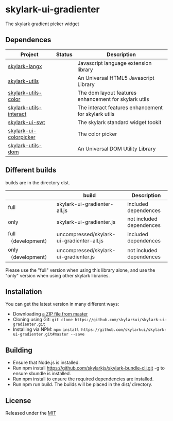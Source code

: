 # skylark-ui-gradienter
The skylark gradient picker widget

## Dependences

| Project                                                      | Status | Description                                           |
| ------------------------------------------------------------ | ------ | ----------------------------------------------------- |
| [skylark-langx](https://github.com/skylarklangx/skylark-langx) |        | Javascript language extension library                 |
| [skylark-utils](https://github.com/skylarkutils/skylark-utils) |        | An Universal HTML5 Javascript Library                 |
| [skylark-utils-color](https://github.com/skylarkutils/skylark-utils-color) |        | The dom layout features enhancement for skylark utils |
| [skylark-utils-interact](https://github.com/skylarkutils/skylark-utils-interact) |        | The interact features enhancement for skylark utils   |
| [skylark-ui-swt](https://github.com/skylarkui/skylark-ui-swt) |        | The skylark standard widget tookit                    |
| [skylark-ui-colorpicker](https://github.com/skylarkutils/skylark-ui-colorpicker) |        | The color picker                                      |
| [skylark-utils-dom](https://github.com/skylarkutils/skylark-utils-dom) |        | An Universal DOM Utility Library                      |

## Different builds

builds are in the directory dist.

|                      | build                                     | Description              |
| -------------------- | ----------------------------------------- | ------------------------ |
| full                 | skylark-ui-gradienter-all.js              | included dependences     |
| only                 | skylark-ui-gradienter.js                  | not included dependences |
| full （development） | uncompressed/skylark-ui-gradienter-all.js | included dependences     |
| only （development） | uncompressed/skylark-ui-gradienter.js     | not included dependences |

Please use the "full" version when using this library alone, and use the "only" version when using other skylark libraries.

## Installation

You can get the latest version in many different ways:

- Downloading [a ZIP file from master](https://github.com/skylarkui/skylark-ui-gradienter/archive/master.zip)
- Cloning using Git: `git clone https://github.com/skylarkui/skylark-ui-gradienter.git`
- Installing via NPM: `npm install https://github.com/skylarkui/skylark-ui-gradienter.git#master --save`

## Building 

- Ensure that Node.js is installed.
- Run npm install https://github.com/skylarkjs/skylark-bundle-cli.git -g to ensure sbundle is installed.
- Run npm install to ensure the required dependencies are installed.
- Run npm run build. The builds will be placed in the dist/ directory.

## License

Released under the [MIT](http://opensource.org/licenses/MIT)